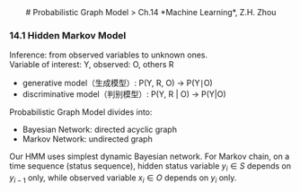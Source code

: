 <center>
# Probabilistic Graph Model
> Ch.14 *Machine Learning*, Z.H. Zhou
</center>  

### 14.1 Hidden Markov Model
Inference: from observed variables to unknown ones.  
Variable of interest: Y, observed: O, others R  

- generative model（生成模型）: P(Y, R, O)      -> P(Y$\mid$O)
- discriminative model（判别模型）: P(Y, R | O) -> P(Y|O)

Probabilistic Graph Model divides into:

- Bayesian Network: directed acyclic graph
- Markov Network: undirected graph

Our HMM uses simplest dynamic Bayesian network. For Markov chain, on a time sequence (status sequence), hidden status variable $y_i\in S$ depends on $y_{i-1}$ only, while observed variable $x_i\in O$ depends on $y_i$ only.
